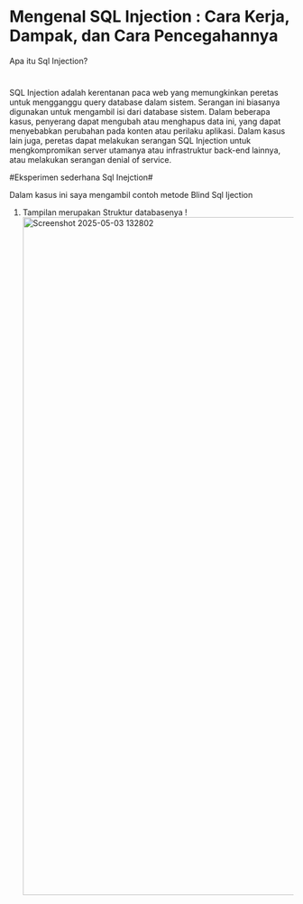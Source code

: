 # Mengenal SQL Injection : Cara Kerja, Dampak, dan Cara Pencegahannya #
Apa itu Sql Injection?
#
SQL Injection adalah kerentanan paca web yang memungkinkan peretas untuk mengganggu 
query database dalam sistem. Serangan ini biasanya digunakan untuk mengambil isi dari 
database sistem. Dalam beberapa kasus, penyerang dapat mengubah atau menghapus data ini, 
yang dapat menyebabkan perubahan pada konten atau perilaku aplikasi. Dalam kasus lain juga, 
peretas dapat melakukan serangan SQL Injection untuk mengkompromikan server utamanya 
atau infrastruktur back-end lainnya, atau melakukan serangan denial of service.

#Eksperimen sederhana Sql Inejction#

Dalam kasus ini saya mengambil contoh metode Blind Sql Ijection  

1. Tampilan merupakan Struktur databasenya
!<img width="1920" height="1200" alt="Screenshot 2025-05-03 132802" src="https://github.com/user-attachments/assets/69ed2668-0483-4ac0-aa8e-850bdd0b36db" />

